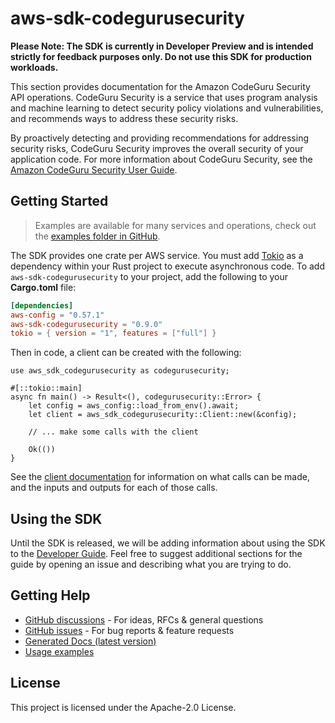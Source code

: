 # aws-sdk-codegurusecurity

**Please Note: The SDK is currently in Developer Preview and is intended strictly for
feedback purposes only. Do not use this SDK for production workloads.**

This section provides documentation for the Amazon CodeGuru Security API operations. CodeGuru Security is a service that uses program analysis and machine learning to detect security policy violations and vulnerabilities, and recommends ways to address these security risks.

By proactively detecting and providing recommendations for addressing security risks, CodeGuru Security improves the overall security of your application code. For more information about CodeGuru Security, see the [Amazon CodeGuru Security User Guide](https://docs.aws.amazon.com/codeguru/latest/security-ug/what-is-codeguru-security.html).

## Getting Started

> Examples are available for many services and operations, check out the
> [examples folder in GitHub](https://github.com/awslabs/aws-sdk-rust/tree/main/examples).

The SDK provides one crate per AWS service. You must add [Tokio](https://crates.io/crates/tokio)
as a dependency within your Rust project to execute asynchronous code. To add `aws-sdk-codegurusecurity` to
your project, add the following to your **Cargo.toml** file:

```toml
[dependencies]
aws-config = "0.57.1"
aws-sdk-codegurusecurity = "0.9.0"
tokio = { version = "1", features = ["full"] }
```

Then in code, a client can be created with the following:

```rust,no_run
use aws_sdk_codegurusecurity as codegurusecurity;

#[::tokio::main]
async fn main() -> Result<(), codegurusecurity::Error> {
    let config = aws_config::load_from_env().await;
    let client = aws_sdk_codegurusecurity::Client::new(&config);

    // ... make some calls with the client

    Ok(())
}
```

See the [client documentation](https://docs.rs/aws-sdk-codegurusecurity/latest/aws_sdk_codegurusecurity/client/struct.Client.html)
for information on what calls can be made, and the inputs and outputs for each of those calls.

## Using the SDK

Until the SDK is released, we will be adding information about using the SDK to the
[Developer Guide](https://docs.aws.amazon.com/sdk-for-rust/latest/dg/welcome.html). Feel free to suggest
additional sections for the guide by opening an issue and describing what you are trying to do.

## Getting Help

* [GitHub discussions](https://github.com/awslabs/aws-sdk-rust/discussions) - For ideas, RFCs & general questions
* [GitHub issues](https://github.com/awslabs/aws-sdk-rust/issues/new/choose) - For bug reports & feature requests
* [Generated Docs (latest version)](https://awslabs.github.io/aws-sdk-rust/)
* [Usage examples](https://github.com/awslabs/aws-sdk-rust/tree/main/examples)

## License

This project is licensed under the Apache-2.0 License.

